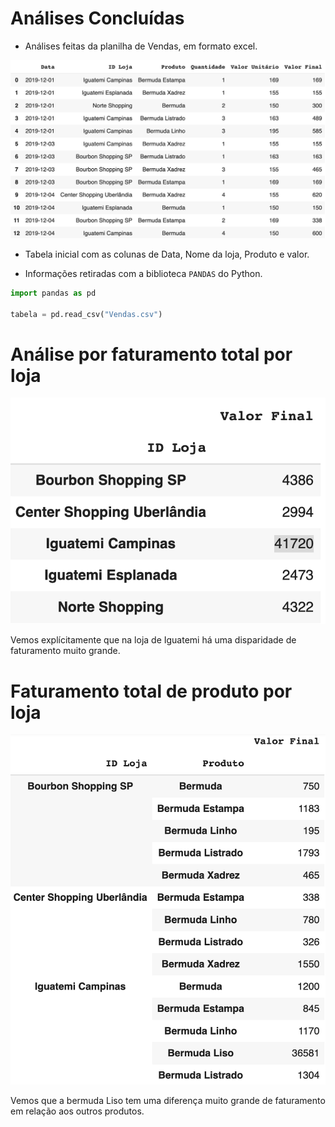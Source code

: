 # Análises Concluídas

- Análises feitas da planilha de Vendas, em formato excel.

![Tabela 1](PIC/1.png)

- Tabela inicial com as colunas de Data, Nome da loja, Produto e valor.

- Informações retiradas com a biblioteca `PANDAS` do Python.

```python
import pandas as pd

tabela = pd.read_csv("Vendas.csv")
```

# Análise por faturamento total por loja

![Tabela 2](PIC/2.png)

Vemos explícitamente que na loja de Iguatemi há uma disparidade de faturamento muito grande.

# Faturamento total de produto por loja

![Tabela 3](PIC/3.png)

Vemos que a bermuda Liso tem uma diferença muito grande de faturamento em relação aos outros produtos.